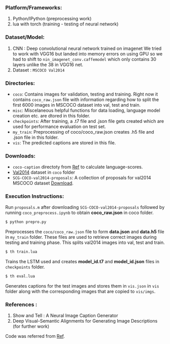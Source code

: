 ### Platform/Frameworks:
1. Python/IPython (preprocessing work)
2. lua with torch (training - testing of neural network)
### Dataset/Model:
1. CNN : Deep convolutional neural network trained on imagenet
We tried to work with VGG16 but landed into memory errors on using GPU so we had to shift to `nin_imagenet_conv.caffemodel` which only contains 30 layers unlike the 38 in VGG16 net.
2. Dataset : `MSCOCO Val2014` 
### Directories:
* `coco`: Contains images for validation, testing and training. Right now it contains `coco_raw.json` file with information regarding how to split the first 6000 images in MSCOCO dataset into val, test and train.
* `misc`: Miscelaneous helpful functions for data loading, language model creation etc. are dtored in this folder.
* `checkpoints`: After training, a .t7 file and .json file gets created which are used for performance evaluation on test set. 
* `my_train`: Preprocessing of coco/coco_raw.json creates .h5 file and .json file in this folder.
* `vis`: The predicted captions are stored in this file. 
### Downloads:
* `coco-caption` directoty from [Ref] to calculate language-scores.
* [Val2014] dataset in `coco` folder
* `SCG-COCO-val2014-proposals`: A collection of proposals for val2014 MSCOCO dataset [Download].
### Execution Instructions:
Run `proposals.m` after downloading `SCG-COCO-val2014-proposals` followed by running `coco_preprocess.ipynb` to obtain **coco_raw.json** in coco folder. 
```sh
$ python prepro.py
```
Preprocesses the `coco/coco_raw.json` file to form **data.json** and **data.h5** file in `my_train` folder. These files are used to retrieve correct images during testing and training phase. This splits val2014 images into val, test and train.
```sh
$ th train.lua
```
Trains the LSTM used and creates **model_id.t7** and **model_id.json** files in `checkpoints` folder. 
```sh
$ th eval.lua
```
Generates captions for the test images and stores them in `vis.json` in `vis` folder along with the corresponding images that are copied to `vis/imgs`.

### References :
1. Show and Tell : A Neural Image Caption Generator
2. Deep Visual-Semantic Alignments for Generating Image Descriptions (for further work)

[Val2014]:<http://mscoco.org/dataset/#download>
[Ref]:<https://github.com/karpathy/neuraltalk2>
[Download]:<https://data.vision.ee.ethz.ch/jpont/mcg/SCG-COCO-val2014-proposals.tgz>

Code was referred from [Ref].
